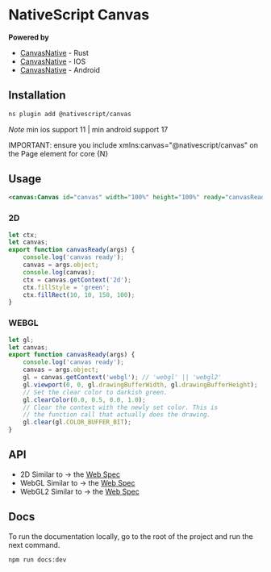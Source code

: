 # NativeScript Canvas

**Powered by**

- [CanvasNative](src-native/canvas-native) - Rust
- [CanvasNative](src-native/canvas-ios) - IOS
- [CanvasNative](src-native/canvas-android) - Android

## Installation

```bash
ns plugin add @nativescript/canvas
```

_Note_ min ios support 11 | min android support 17

IMPORTANT: ensure you include xmlns:canvas="@nativescript/canvas" on the Page element for core {N}

## Usage

```xml
<canvas:Canvas id="canvas" width="100%" height="100%" ready="canvasReady"/>
```

### 2D

```typescript
let ctx;
let canvas;
export function canvasReady(args) {
	console.log('canvas ready');
	canvas = args.object;
	console.log(canvas);
	ctx = canvas.getContext('2d');
	ctx.fillStyle = 'green';
	ctx.fillRect(10, 10, 150, 100);
}
```

### WEBGL

```typescript
let gl;
let canvas;
export function canvasReady(args) {
	console.log('canvas ready');
	canvas = args.object;
	gl = canvas.getContext('webgl'); // 'webgl' || 'webgl2'
	gl.viewport(0, 0, gl.drawingBufferWidth, gl.drawingBufferHeight);
	// Set the clear color to darkish green.
	gl.clearColor(0.0, 0.5, 0.0, 1.0);
	// Clear the context with the newly set color. This is
	// the function call that actually does the drawing.
	gl.clear(gl.COLOR_BUFFER_BIT);
}
```

## API

- 2D Similar to -> the [Web Spec](https://developer.mozilla.org/en-US/docs/Web/API/CanvasRenderingContext2D)
- WebGL Similar to -> the [Web Spec](https://developer.mozilla.org/en-US/docs/Web/API/WebGLRenderingContext)
- WebGL2 Similar to -> the [Web Spec](https://developer.mozilla.org/en-US/docs/Web/API/WebGL2RenderingContext)


## Docs

To run the documentation locally, go to the root of the project and run the next command.

```
npm run docs:dev
```